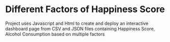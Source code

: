 # Different Factors of Happiness Score
Project uses Javascript and Html to create and deploy an interactive dashboard page from CSV and JSON files containing Happiness Score, Alcohol Consumption based on multiple factors